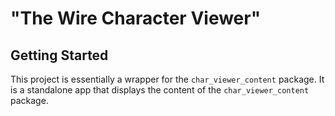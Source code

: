 # "The Wire Character Viewer"

## Getting Started

This project is essentially a wrapper for the `char_viewer_content` package. It is a standalone app that displays the content of the `char_viewer_content` package.

